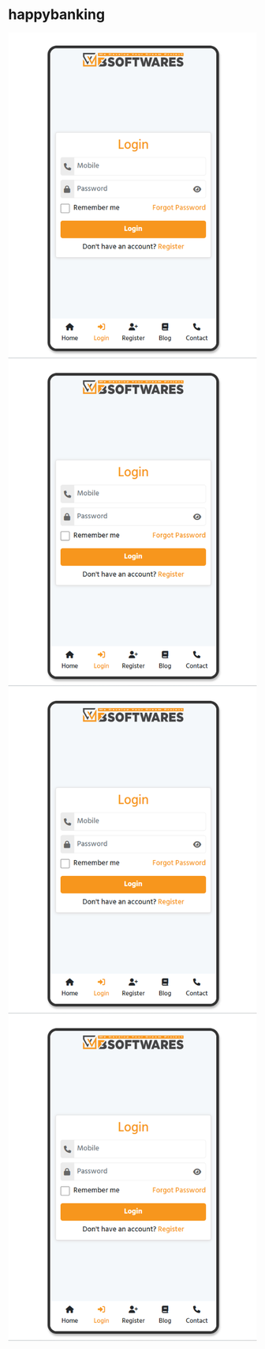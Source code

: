 # happybanking

![Image Alt](https://github.com/TanvirTamim-BD0/happy-banking/blob/8588e084ba5a31b5acc5954db0dd929464190a5b/public/screenshot/Screenshot%201.png?raw=true)
![Image Alt](https://github.com/TanvirTamim-BD0/happy-banking/blob/8588e084ba5a31b5acc5954db0dd929464190a5b/public/screenshot/Screenshot%201.png?raw=true)
![Image Alt](https://github.com/TanvirTamim-BD0/happy-banking/blob/8588e084ba5a31b5acc5954db0dd929464190a5b/public/screenshot/Screenshot%201.png?raw=true)
![Image Alt](https://github.com/TanvirTamim-BD0/happy-banking/blob/8588e084ba5a31b5acc5954db0dd929464190a5b/public/screenshot/Screenshot%201.png?raw=true)
